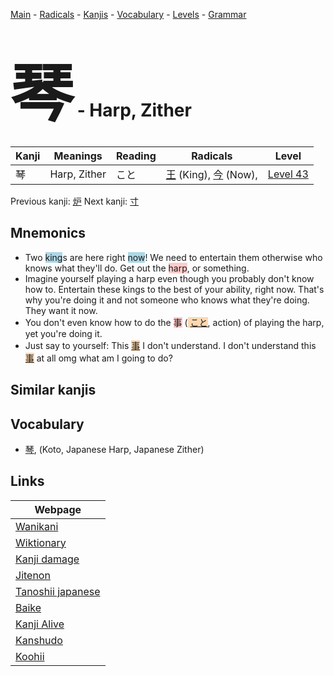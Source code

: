 <style> bigfont {font-size: 100px}</style>
[Main](../README.md) -
[Radicals](../radicals.md) -
[Kanjis](../kanjis.md) -
[Vocabulary](../vocabulary.md) -
[Levels](../levels.md) -
[Grammar](../grammar.md)
# <bigfont> 琴</bigfont> - Harp, Zither 

| Kanji | Meanings | Reading | Radicals | Level |
| --- | --- | --- | --- | --- |
| 琴 | Harp, Zither | こと | [王](../radicals/王.md) (King), [今](../radicals/今.md) (Now),  | [Level 43](../levels/wk_level43.md) |

Previous kanji: [炉](炉.md) Next kanji: [寸](寸.md) 

## Mnemonics
 * Two <span style="background-color:#ADD8E6"> king</span>s are here right <span style="background-color:#ADD8E6"> now</span>! We need to entertain them otherwise who knows what they'll do. Get out the <span style="background-color:#ffcccb"> harp</span>, or something.
* Imagine yourself playing a harp even though you probably don't know how to. Entertain these kings to the best of your ability, right now. That's why you're doing it and not someone who knows what they're doing. They want it now.
* You don't even know how to do the <span style="background-color:#ffcccb"> 事</span> (<span style="background-color:#fed8b1"> [こと](https://jisho.org/search/こと)</span>, action) of playing the harp, yet you're doing it.
* Just say to yourself: This <span style="background-color:#fed8b1"> [事](https://jisho.org/search/事)</span> I don't understand. I don't understand this <span style="background-color:#fed8b1"> [事](https://jisho.org/search/事)</span> at all omg what am I going to do?


## Similar kanjis
 


## Vocabulary
 * [琴](../vocabulary/琴.md), (Koto, Japanese Harp, Japanese Zither)



## Links 

| Webpage |
| --- |
| [Wanikani          ](https://www.wanikani.com/kanji/琴) |
| [Wiktionary        ](https://en.wiktionary.org/wiki/琴) |
| [Kanji damage      ](http://www.kanjidamage.com/kanji/search?utf8=✓&q=琴) |
| [Jitenon           ](https://jitenon.com/kanji/琴) |
| [Tanoshii japanese ](https://www.tanoshiijapanese.com/dictionary/kanji.cfm?k=琴) |
| [Baike             ](https://baike.baidu.com/item/琴) |
| [Kanji Alive       ](https://app.kanjialive.com/琴) |
| [Kanshudo          ](https://www.kanshudo.com/searchmn?q=琴) |
| [Koohii            ](https://kanji.koohii.com/study/kanji/琴) |
